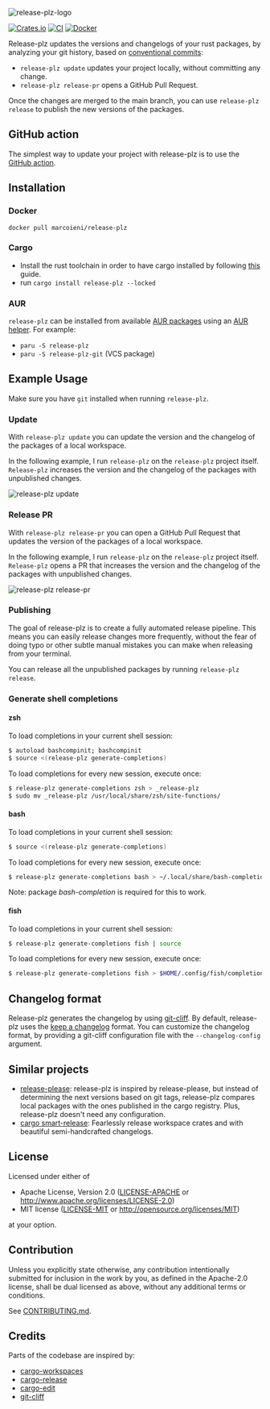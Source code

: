 ![release-plz-logo](https://user-images.githubusercontent.com/11428655/170828599-4ec63822-15dd-4552-b3bc-d32bd6d680f2.jpeg)

[![Crates.io](https://img.shields.io/crates/v/release-plz.svg)](https://crates.io/crates/release-plz)
[![CI](https://github.com/MarcoIeni/release-plz/workflows/CI/badge.svg)](https://github.com/MarcoIeni/release-plz/actions)
[![Docker](https://badgen.net/badge/icon/docker?icon=docker&label)](https://hub.docker.com/r/marcoieni/release-plz)

Release-plz updates the versions and changelogs of your rust packages, by analyzing your git history,
based on [conventional commits](https://www.conventionalcommits.org/en/v1.0.0/):
- `release-plz update` updates your project locally, without committing any change.
- `release-plz release-pr` opens a GitHub Pull Request.

Once the changes are merged to the main branch, you can use
`release-plz release` to publish the new versions of the packages.

## GitHub action

The simplest way to update your project with release-plz is to use the [GitHub action](https://github.com/marketplace/actions/release-plz).

## Installation

### Docker

`docker pull marcoieni/release-plz`

### Cargo

* Install the rust toolchain in order to have cargo installed by following
  [this](https://www.rust-lang.org/tools/install) guide.
* run `cargo install release-plz --locked`

### AUR

`release-plz` can be installed from available [AUR packages](https://aur.archlinux.org/packages?O=0&SeB=b&K=release-plz&outdated=&SB=n&SO=a&PP=50&submit=Go) using an [AUR helper](https://wiki.archlinux.org/index.php/AUR_helpers). For example:

- `paru -S release-plz`
- `paru -S release-plz-git` (VCS package)

## Example Usage

Make sure you have `git` installed when running `release-plz`.

### Update

With `release-plz update` you can update the version and the changelog of the packages of a local workspace.

In the following example, I run `release-plz` on the `release-plz` project itself.
`Release-plz` increases the version and the changelog of the packages with unpublished changes.

![release-plz update](https://user-images.githubusercontent.com/11428655/160762832-54300ddb-ec9c-4538-a611-c66490c47333.gif)

### Release PR

With `release-plz release-pr` you can open a GitHub Pull Request that updates the version of the packages of a local workspace.

In the following example, I run `release-plz` on the `release-plz` project itself.
`Release-plz` opens a PR that increases the version and the changelog of the packages with unpublished changes.

![release-plz release-pr](https://user-images.githubusercontent.com/11428655/160772903-544c7578-7c17-4311-b6ca-a1aefeabe799.gif)

### Publishing

The goal of release-plz is to create a fully automated release pipeline.
This means you can easily release changes more frequently, without the fear of doing typo or other
subtle manual mistakes you can make when releasing from your terminal.

You can release all the unpublished packages by running `release-plz release`.

### Generate shell completions

#### zsh
To load completions in your current shell session:
```sh
$ autoload bashcompinit; bashcompinit
$ source <(release-plz generate-completions)
```

To load completions for every new session, execute once:
```sh
$ release-plz generate-completions zsh > _release-plz
$ sudo mv _release-plz /usr/local/share/zsh/site-functions/
```
#### bash
To load completions in your current shell session:
```sh
$ source <(release-plz generate-completions)
```

To load completions for every new session, execute once:
```sh
$ release-plz generate-completions bash > ~/.local/share/bash-completion/completions/release-plz
```
Note: package *bash-completion* is required for this to work.

#### fish
To load completions in your current shell session:
```sh
$ release-plz generate-completions fish | source
```

To load completions for every new session, execute once:
```sh
$ release-plz generate-completions fish > $HOME/.config/fish/completions/release-plz.fish
```

## Changelog format

Release-plz generates the changelog by using [git-cliff](https://github.com/orhun/git-cliff).
By default, release-plz uses the [keep a changelog](https://keepachangelog.com/en/1.1.0/) format.
You can customize the changelog format, by providing a git-cliff configuration
file with the `--changelog-config` argument.

## Similar projects

- [release-please](https://github.com/googleapis/release-please): release-plz is inspired by release-please,
  but instead of determining the next versions based on git tags, release-plz compares local packages with
  the ones published in the cargo registry.
  Plus, release-plz doesn't need any configuration.
- [cargo smart-release](https://github.com/Byron/gitoxide/tree/main/cargo-smart-release):
  Fearlessly release workspace crates and with beautiful semi-handcrafted changelogs.


## License

Licensed under either of

 * Apache License, Version 2.0
   ([LICENSE-APACHE](LICENSE-APACHE) or http://www.apache.org/licenses/LICENSE-2.0)
 * MIT license
   ([LICENSE-MIT](LICENSE-MIT) or http://opensource.org/licenses/MIT)

at your option.

## Contribution

Unless you explicitly state otherwise, any contribution intentionally submitted
for inclusion in the work by you, as defined in the Apache-2.0 license, shall be
dual licensed as above, without any additional terms or conditions.

See [CONTRIBUTING.md](CONTRIBUTING.md).

## Credits

Parts of the codebase are inspired by:
- [cargo-workspaces](https://github.com/pksunkara/cargo-workspaces)
- [cargo-release](https://github.com/crate-ci/cargo-release)
- [cargo-edit](https://github.com/killercup/cargo-edit)
- [git-cliff](https://github.com/orhun/git-cliff)
